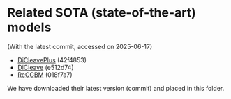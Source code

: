 # Related SOTA (state-of-the-art) models 
(With the latest commit, accessed on 2025-06-17)
- [DiCleavePlus](https://github.com/MGuard0303/DiCleavePlus) (42f4853)
- [DiCleave](https://github.com/MGuard0303/DiCleave) (e512d74)
- [ReCGBM](https://github.com/ryuu90/ReCGBM) (018f7a7)

We have downloaded their latest version (commit) and placed in this folder.
